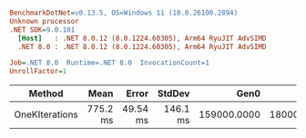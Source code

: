 ``` ini

BenchmarkDotNet=v0.13.5, OS=Windows 11 (10.0.26100.2894)
Unknown processor
.NET SDK=9.0.101
  [Host]   : .NET 8.0.12 (8.0.1224.60305), Arm64 RyuJIT AdvSIMD
  .NET 8.0 : .NET 8.0.12 (8.0.1224.60305), Arm64 RyuJIT AdvSIMD

Job=.NET 8.0  Runtime=.NET 8.0  InvocationCount=1  
UnrollFactor=1  

```
|         Method |     Mean |    Error |   StdDev |        Gen0 |       Gen1 |      Gen2 | Allocated |
|--------------- |---------:|---------:|---------:|------------:|-----------:|----------:|----------:|
| OneKIterations | 775.2 ms | 49.54 ms | 146.1 ms | 159000.0000 | 18000.0000 | 1000.0000 | 947.82 MB |
